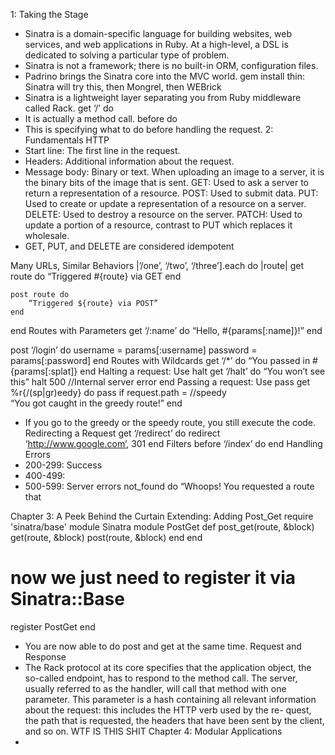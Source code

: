 1: Taking the Stage
* Sinatra is a domain-specific language for building websites, web services, and web applications in Ruby. At a high-level, a DSL is dedicated to solving a particular type of problem.
* Sinatra is not a framework; there is no built-in ORM, configuration files.
* Padrino brings the Sinatra core into the MVC world.
gem install thin: Sinatra will try this, then Mongrel, then WEBrick
* Sinatra is a lightweight layer separating you from Ruby middleware called Rack.
get ‘/’ do
* It is actually a method call.
before do
* This is specifying what to do before handling the request.
2: Fundamentals
HTTP
* Start line: The first line in the request.
* Headers: Additional information about the request.
* Message body: Binary or text. When uploading an image to a server, it is the binary bits of the image that is sent.
GET: Used to ask a server to return a representation of a resource.
POST: Used to submit data.
PUT: Used to create or update a representation of a resource on a server.
DELETE: Used to destroy a resource on the server.
PATCH: Used to update a portion of a resource, contrast to PUT which replaces it wholesale.
* GET, PUT, and DELETE are considered idempotent
 
Many URLs, Similar Behaviors
|’/one’, ‘/two’, ‘/three’].each do |route|
	get route do
		“Triggered #{route} via GET
	end

	post route do
		“Triggered ${route} via POST”
	end
end
Routes with Parameters
get ‘/:name’ do
	“Hello, #{params[:name]}!”
end

post ‘/login’ do
	username = params[:username]
	password = params[:password]
end
Routes with Wildcards
get ‘/*’ do
	“You passed in #{params[:splat]}
end
Halting a request: Use halt
get ‘/halt’ do
	“You won’t see this”
	halt 500 //Internal server error
end
Passing a request: Use pass
get %r{/(sp|gr)eedy} do
	pass if request.path = /\/speedy\
“You got caught in the greedy route!”
end
* If you go to the greedy or the speedy route, you still execute the code.
Redirecting a Request
get ‘/redirect’ do
	redirect ‘http://www.google.com’, 301
end
Filters
before ‘/index’ do
end
Handling Errors
* 200-299: Success
* 400-499: 
* 500-599: Server errors
not_found do
	“Whoops! You requested a route that
 
Chapter 3: A Peek Behind the Curtain
Extending: Adding Post_Get
require 'sinatra/base'
module Sinatra 
module PostGet
def post_get(route, &block) 
get(route, &block)
post(route, &block)
end 
end
# now we just need to register it via Sinatra::Base
register PostGet 
end
* You are now able to do post and get at the same time.
Request and Response
* The Rack protocol at its core specifies that the application object, the so-called endpoint, has to respond to the method call. The server, usually referred to as the handler, will call that method with one parameter. This parameter is a hash containing all relevant information about the request: this includes the HTTP verb used by the re- quest, the path that is requested, the headers that have been sent by the client, and so on.
WTF IS THIS SHIT
Chapter 4: Modular Applications
* 

